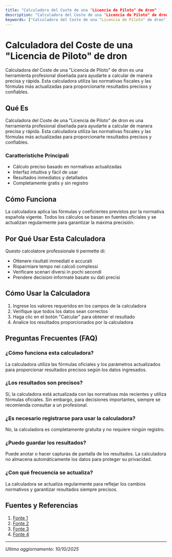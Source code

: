 ```yaml
---
title: "Calculadora del Coste de una "Licencia de Piloto" de dron"
description: "Calculadora del Coste de una "Licencia de Piloto" de dron es una herramienta profesional diseñada para ayudarte a calcular de manera precisa y rápida. Esta calculadora utiliza las normativas fiscales y las fórmulas más actualizadas para proporcionarte resultados precisos y confiables."
keywords: ["Calculadora del Coste de una "Licencia de Piloto" de dron", "calcolatore", "calcolo online"]
---
```


# Calculadora del Coste de una "Licencia de Piloto" de dron

Calculadora del Coste de una "Licencia de Piloto" de dron es una herramienta profesional diseñada para ayudarte a calcular de manera precisa y rápida. Esta calculadora utiliza las normativas fiscales y las fórmulas más actualizadas para proporcionarte resultados precisos y confiables.

## Qué Es

Calculadora del Coste de una "Licencia de Piloto" de dron es una herramienta profesional diseñada para ayudarte a calcular de manera precisa y rápida. Esta calculadora utiliza las normativas fiscales y las fórmulas más actualizadas para proporcionarte resultados precisos y confiables.

### Caratteristiche Principali

- Cálculo preciso basado en normativas actualizadas
- Interfaz intuitiva y fácil de usar
- Resultados inmediatos y detallados
- Completamente gratis y sin registro

## Cómo Funciona

La calculadora aplica las fórmulas y coeficientes previstos por la normativa española vigente. Todos los cálculos se basan en fuentes oficiales y se actualizan regularmente para garantizar la máxima precisión.

## Por Qué Usar Esta Calculadora

Questo calcolatore professionale ti permette di:

- Ottenere risultati immediati e accurati
- Risparmiare tempo nei calcoli complessi
- Verificare scenari diversi in pochi secondi
- Prendere decisioni informate basate su dati precisi

## Cómo Usar la Calculadora

1. Ingrese los valores requeridos en los campos de la calculadora
2. Verifique que todos los datos sean correctos
3. Haga clic en el botón "Calcular" para obtener el resultado
4. Analice los resultados proporcionados por la calculadora

## Preguntas Frecuentes (FAQ)

### ¿Cómo funciona esta calculadora?

La calculadora utiliza las fórmulas oficiales y los parámetros actualizados para proporcionar resultados precisos según los datos ingresados.

### ¿Los resultados son precisos?

Sí, la calculadora está actualizada con las normativas más recientes y utiliza fórmulas oficiales. Sin embargo, para decisiones importantes, siempre se recomienda consultar a un profesional.

### ¿Es necesario registrarse para usar la calculadora?

No, la calculadora es completamente gratuita y no requiere ningún registro.

### ¿Puedo guardar los resultados?

Puede anotar o hacer capturas de pantalla de los resultados. La calculadora no almacena automáticamente los datos para proteger su privacidad.

### ¿Con qué frecuencia se actualiza?

La calculadora se actualiza regularmente para reflejar los cambios normativos y garantizar resultados siempre precisos.

## Fuentes y Referencias

1. [Fonte 1](https://www.reddit.com/r/flying/comments/1hm6s8o/feasibility_of_using_a_c152_for_visiting_family/?tl=es-419)
2. [Fonte 2](https://buckerbook.es/brand/asa?page=2&srsltid=AfmBOorlwwcLNEX8HWNxxelfv7wxsZKh8Yx1dKoDYugDek_SmWAI7Nmf)
3. [Fonte 3](https://www.tiktok.com/discover/cuanto-cuesta-ser-piloto-en-espa%C3%B1a)
4. [Fonte 4](https://www.pilotmall.com/es/blogs/news/the-best-student-pilot-essentials-a-comprehensive-guide?srsltid=AfmBOooPcCuoyC3tNK8ZbTqBHBs9nrjSLoQ5cB1Jq4Tg5OMR5hJLivre)

---

*Ultimo aggiornamento: 10/10/2025*
